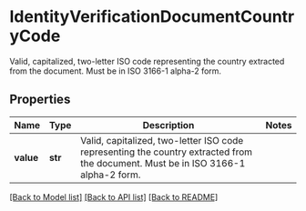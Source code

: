 # IdentityVerificationDocumentCountryCode

Valid, capitalized, two-letter ISO code representing the country extracted from the document. Must be in ISO 3166-1 alpha-2 form.

## Properties
Name | Type | Description | Notes
------------ | ------------- | ------------- | -------------
**value** | **str** | Valid, capitalized, two-letter ISO code representing the country extracted from the document. Must be in ISO 3166-1 alpha-2 form. | 

[[Back to Model list]](../README.md#documentation-for-models) [[Back to API list]](../README.md#documentation-for-api-endpoints) [[Back to README]](../README.md)


